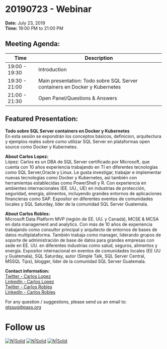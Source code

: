 
# 20190723 - Webinar

**Date:** July 23, 2019\
**Time:** 19:00 PM to 21:00 PM 

## Meeting Agenda:
Time | Description
--- | ---
19:00 - 19:30 | Introduction
19:30 - 21:00 | Main presentation: Todo sobre SQL Server containers en Docker y Kubernetes
21:00 - 21:30 | Open Panel/Questions & Answers

## Featured Presentation:
**Todo sobre SQL Server containers en Docker y Kubernetes**\
En esta sesión se expondrán los conceptos básicos, definicion, arquitectura y ejemplos reales sobre como utilizar SQL Server en plataformas open source como Docker y Kubernetes.

**About Carlos Lopez:**\
López: Carlos es un DBA de SQL Server certificado por Microsoft, que cuenta con 10 años experiencia trabajando en TI en diferentes tecnologías como SQL Server,Oracle y Linux. Le gusta investigar, trabajar e implementar nuevas tecnologías como
Docker y Kubernetes, así también con herramientas establecidas como PowerShell y R. Con experiencia en ambientes internacionales (EE. UU., UE) en industrias de protección, seguridad, energía, alimentos, incluyendo grandes entornos de aplicaciones financieras como SAP. Expositor en diferentes eventos de comunidades locales y SQL Saturday, líder de la comunidad SQL Server Guatemala.

**About Carlos Robles:**\
Microsoft Data Platform MVP (región de EE. UU. y Canadá), MCSE & MCSA en data management and analytics. Con más de 10 años de experiencia trabajando como consultor principal y arquitecto de entornos de bases de datos multiplataforma. También trabaja como manager, liderando grupos de soporte de administración de base de datos para grandes empresas con sede en EE. UU. en
diferentes industrias como salud, seguros, alimentos y energía. Expositor internacional en eventos de comunidades locales (EE UU y Guatemala), SQL Saturday, autor (Simple Talk, SQL Server Central, MSSQL Tips), blogger, líder de la comunidad SQL Server Guatemala.

**Contact information:**  
[Twitter - Carlos Lopez]  
[LinkedIn - Carlos Lopez]  
[Twitter - Carlos Robles]  
[LinkedIn - Carlos Robles]  

For any question / suggestions, please send us an email to:
gtssug@pass.org

# Follow us
[![N|Solid](http://dbamastery.com/wp-content/uploads/2018/08/if_browser_1055104.png)](http://gtssug.pass.org/) [![N|Solid](http://dbamastery.com/wp-content/uploads/2018/08/if_twitter_circle_color_107170.png)](https://twitter.com/gtssug) [![N|Solid](http://dbamastery.com/wp-content/uploads/2018/08/if_github_circle_black_107161.png)](https://github.com/GTSSUG)

[Twitter - Carlos Lopez]: <https://twitter.com/CarlosLopezSQL>
[LinkedIn - Carlos Lopez]: <https://www.linkedin.com/in/carlos-lopez-taks>
[Twitter - Carlos Robles]: <https://twitter.com/dbamastery>
[LinkedIn - Carlos Robles]: <https://www.linkedin.com/in/croblesdba>
